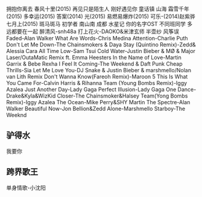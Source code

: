 拥抱你离去
春风十里(2015)
再见只是陌生人
刚好遇见你
童话镇
山海
霜雪千年(2015)
多幸运(2015)
答案(2014)
光(2015)
易燃易爆炸(2015)
可乐-(2014)赵紫骅
七月上(2015)
斑马斑马
初学者
南山南
成都
水星记
你的名字OST
不同班同学
多远都要在一起
醉清风-snh48a
打上花火-DAOKO&米津玄师
半壶纱
风筝误
Faded-Alan Walker
What Are Words-Chris Medina
Attention-Charlie Puth
Don't Let Me Down-The Chainsmokers & Daya
Stay (Quintino Remix)-Zedd& Alessia Cara
All Time Low-Sam Tsui
Cold Water-Justin Bieber & MØ & Major Laser/OutaMatic Remix ft. Emma Heesters
In the Name of Love-Martin Garrix & Bebe Rexha
I Feel It Coming-The Weekend & Daft Punk
Cheap Thrills-Sia
Let Me Love You-DJ Snake & Justin Bieber & marshmello/Nolan van Lith Remix
Don't Wanna Know(Fareoh Remix)-Maroon 5
This Is What You Came For-Calvin Harris & Rihanna
Team (Young Bombs Remix)-Iggy Azalea
Just Another Day-Lady Gaga
Perfect Illusion-Lady Gaga
One Dance-Drake&Kyla&WizKid
Closer-The Chainsmoker&Halsey
Team(Yong Bombs Remix)-Iggy Azalea
The Ocean-Mike Perry&SHY Martin
The Spectre-Alan Walker
Beautiful Now-Jon Bellion&Zedd
Alone-Marshmello
Starboy-The Weeknd
## 驴得水
我要你
## 跨界歌王
单身情歌-小沈阳